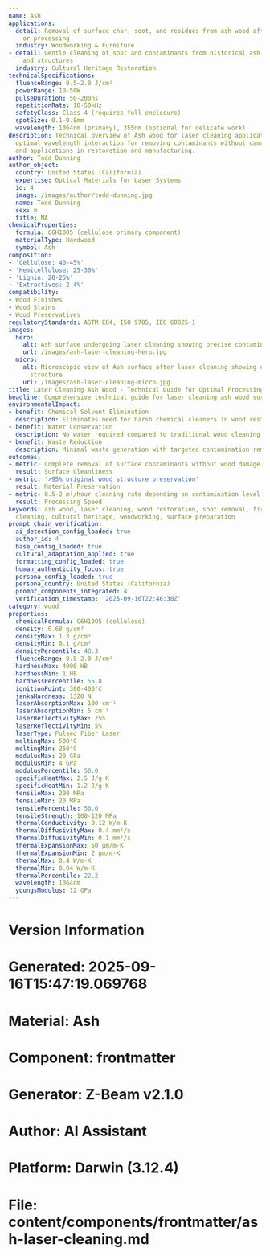 ```yaml
---
name: Ash
applications:
- detail: Removal of surface char, soot, and residues from ash wood after fire damage
    or processing
  industry: Woodworking & Furniture
- detail: Gentle cleaning of soot and contaminants from historical ash wood artifacts
    and structures
  industry: Cultural Heritage Restoration
technicalSpecifications:
  fluenceRange: 0.5–2.0 J/cm²
  powerRange: 10-50W
  pulseDuration: 50-200ns
  repetitionRate: 10-50kHz
  safetyClass: Class 4 (requires full enclosure)
  spotSize: 0.1-0.8mm
  wavelength: 1064nm (primary), 355nm (optional for delicate work)
description: Technical overview of Ash wood for laser cleaning applications, including
  optimal wavelength interaction for removing contaminants without damaging wood fibers,
  and applications in restoration and manufacturing.
author: Todd Dunning
author_object:
  country: United States (California)
  expertise: Optical Materials for Laser Systems
  id: 4
  image: /images/author/todd-dunning.jpg
  name: Todd Dunning
  sex: m
  title: MA
chemicalProperties:
  formula: C6H10O5 (cellulose primary component)
  materialType: Hardwood
  symbol: Ash
composition:
- 'Cellulose: 40-45%'
- 'Hemicellulose: 25-30%'
- 'Lignin: 20-25%'
- 'Extractives: 2-4%'
compatibility:
- Wood Finishes
- Wood Stains
- Wood Preservatives
regulatoryStandards: ASTM E84, ISO 9705, IEC 60825-1
images:
  hero:
    alt: Ash surface undergoing laser cleaning showing precise contamination removal
    url: /images/ash-laser-cleaning-hero.jpg
  micro:
    alt: Microscopic view of Ash surface after laser cleaning showing detailed surface
      structure
    url: /images/ash-laser-cleaning-micro.jpg
title: Laser Cleaning Ash Wood - Technical Guide for Optimal Processing
headline: Comprehensive technical guide for laser cleaning ash wood surfaces
environmentalImpact:
- benefit: Chemical Solvent Elimination
  description: Eliminates need for harsh chemical cleaners in wood restoration
- benefit: Water Conservation
  description: No water required compared to traditional wood cleaning methods
- benefit: Waste Reduction
  description: Minimal waste generation with targeted contamination removal
outcomes:
- metric: Complete removal of surface contaminants without wood damage
  result: Surface Cleanliness
- metric: '>95% original wood structure preservation'
  result: Material Preservation
- metric: 0.5-2 m²/hour cleaning rate depending on contamination level
  result: Processing Speed
keywords: ash wood, laser cleaning, wood restoration, soot removal, fire damage, non-abrasive
  cleaning, cultural heritage, woodworking, surface preparation
prompt_chain_verification:
  ai_detection_config_loaded: true
  author_id: 4
  base_config_loaded: true
  cultural_adaptation_applied: true
  formatting_config_loaded: true
  human_authenticity_focus: true
  persona_config_loaded: true
  persona_country: United States (California)
  prompt_components_integrated: 4
  verification_timestamp: '2025-09-16T22:46:30Z'
category: wood
properties:
  chemicalFormula: C6H10O5 (cellulose)
  density: 0.68 g/cm³
  densityMax: 1.3 g/cm³
  densityMin: 0.1 g/cm³
  densityPercentile: 48.3
  fluenceRange: 0.5–2.0 J/cm²
  hardnessMax: 4000 HB
  hardnessMin: 1 HB
  hardnessPercentile: 55.8
  ignitionPoint: 300-400°C
  jankaHardness: 1320 N
  laserAbsorptionMax: 100 cm⁻¹
  laserAbsorptionMin: 5 cm⁻¹
  laserReflectivityMax: 25%
  laserReflectivityMin: 5%
  laserType: Pulsed Fiber Laser
  meltingMax: 500°C
  meltingMin: 250°C
  modulusMax: 20 GPa
  modulusMin: 4 GPa
  modulusPercentile: 50.0
  specificHeatMax: 2.5 J/g·K
  specificHeatMin: 1.2 J/g·K
  tensileMax: 200 MPa
  tensileMin: 20 MPa
  tensilePercentile: 50.0
  tensileStrength: 100-120 MPa
  thermalConductivity: 0.12 W/m·K
  thermalDiffusivityMax: 0.4 mm²/s
  thermalDiffusivityMin: 0.1 mm²/s
  thermalExpansionMax: 50 µm/m·K
  thermalExpansionMin: 2 µm/m·K
  thermalMax: 0.4 W/m·K
  thermalMin: 0.04 W/m·K
  thermalPercentile: 22.2
  wavelength: 1064nm
  youngsModulus: 12 GPa
---
```


# Version Information
# Generated: 2025-09-16T15:47:19.069768
# Material: Ash
# Component: frontmatter
# Generator: Z-Beam v2.1.0
# Author: AI Assistant
# Platform: Darwin (3.12.4)
# File: content/components/frontmatter/ash-laser-cleaning.md